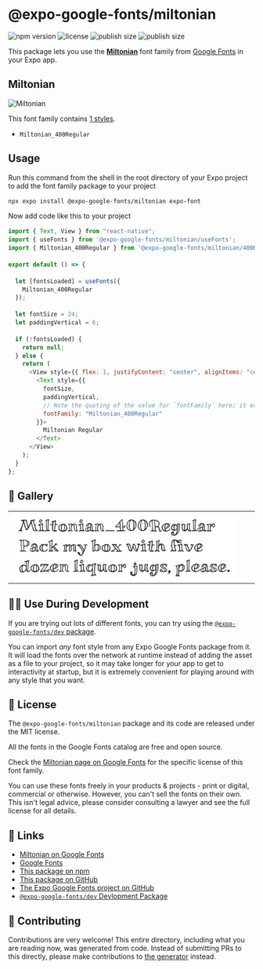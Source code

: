 # @expo-google-fonts/miltonian

![npm version](https://flat.badgen.net/npm/v/@expo-google-fonts/miltonian)
![license](https://flat.badgen.net/github/license/expo/google-fonts)
![publish size](https://flat.badgen.net/packagephobia/install/@expo-google-fonts/miltonian)
![publish size](https://flat.badgen.net/packagephobia/publish/@expo-google-fonts/miltonian)

This package lets you use the [**Miltonian**](https://fonts.google.com/specimen/Miltonian) font family from [Google Fonts](https://fonts.google.com/) in your Expo app.

## Miltonian

![Miltonian](./font-family.png)

This font family contains [1 styles](#-gallery).

- `Miltonian_400Regular`

## Usage

Run this command from the shell in the root directory of your Expo project to add the font family package to your project

```sh
npx expo install @expo-google-fonts/miltonian expo-font
```

Now add code like this to your project

```js
import { Text, View } from "react-native";
import { useFonts } from '@expo-google-fonts/miltonian/useFonts';
import { Miltonian_400Regular } from '@expo-google-fonts/miltonian/400Regular';

export default () => {

  let [fontsLoaded] = useFonts({
    Miltonian_400Regular
  });

  let fontSize = 24;
  let paddingVertical = 6;

  if (!fontsLoaded) {
    return null;
  } else {
    return (
      <View style={{ flex: 1, justifyContent: "center", alignItems: "center" }}>
        <Text style={{
          fontSize,
          paddingVertical,
          // Note the quoting of the value for `fontFamily` here; it expects a string!
          fontFamily: "Miltonian_400Regular"
        }}>
          Miltonian Regular
        </Text>
      </View>
    );
  }
};
```

## 🔡 Gallery


||||
|-|-|-|
|![Miltonian_400Regular](./400Regular/Miltonian_400Regular.ttf.png)||||


## 👩‍💻 Use During Development

If you are trying out lots of different fonts, you can try using the [`@expo-google-fonts/dev` package](https://github.com/expo/google-fonts/tree/master/font-packages/dev#readme).

You can import _any_ font style from any Expo Google Fonts package from it. It will load the fonts over the network at runtime instead of adding the asset as a file to your project, so it may take longer for your app to get to interactivity at startup, but it is extremely convenient for playing around with any style that you want.


## 📖 License

The `@expo-google-fonts/miltonian` package and its code are released under the MIT license.

All the fonts in the Google Fonts catalog are free and open source.

Check the [Miltonian page on Google Fonts](https://fonts.google.com/specimen/Miltonian) for the specific license of this font family.

You can use these fonts freely in your products & projects - print or digital, commercial or otherwise. However, you can't sell the fonts on their own. This isn't legal advice, please consider consulting a lawyer and see the full license for all details.

## 🔗 Links

- [Miltonian on Google Fonts](https://fonts.google.com/specimen/Miltonian)
- [Google Fonts](https://fonts.google.com/)
- [This package on npm](https://www.npmjs.com/package/@expo-google-fonts/miltonian)
- [This package on GitHub](https://github.com/expo/google-fonts/tree/master/font-packages/miltonian)
- [The Expo Google Fonts project on GitHub](https://github.com/expo/google-fonts)
- [`@expo-google-fonts/dev` Devlopment Package](https://github.com/expo/google-fonts/tree/master/font-packages/dev)

## 🤝 Contributing

Contributions are very welcome! This entire directory, including what you are reading now, was generated from code. Instead of submitting PRs to this directly, please make contributions to [the generator](https://github.com/expo/google-fonts/tree/master/packages/generator) instead.
